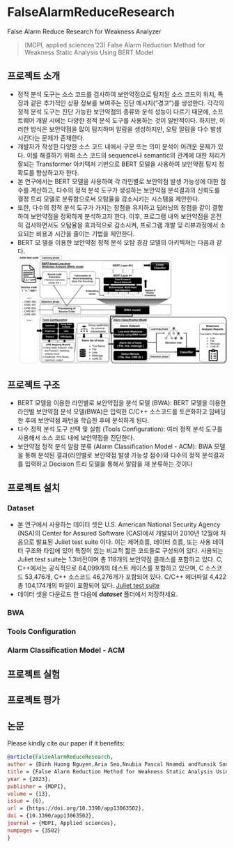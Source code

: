 # FalseAlarmReduceResearch
False Alarm Reduce Research for Weakness Analyzer
> (MDPI, applied sciences'23) False Alarm Reduction Method for Weakness Static Analysis Using BERT Model

## 프로젝트 소개
- 정적 분석 도구는 소스 코드를 검사하여 보안약점으로 탐지된 소스 코드의 위치, 특징과 같은 추가적인 상황 정보를 보여주는 진단 메시지(“경고”)를 생성한다. 각각의 정적 분석 도구는 진단 가능한 보안약점의 종류와 분석 성능이 다르기 때문에, 소프트웨어 개발 시에는 다양한 정적 분석 도구를 사용하는 것이 일반적이다. 하지만, 이러한 방식은 보안약점을 많이 탐지하며 알람을 생성하지만, 오탐 알람을 다수 발생시킨다는 문제가 존재한다.
- 개발자가 작성한 다양한 소스 코드 내에서 구문 또는 의미 분석이 어려운 문제가 있다. 이를 해결하기 위해 소스 코드의 sequence나 semantic의 관계에 대한 처리가 잘되는 Transformer 아키텍처 기반으로 BERT 모델을 사용하여 보안약점 탐지 정확도를 향상하고자 한다.
- 본 연구에서는 BERT 모델을 사용하여 각 라인별로 보안약점 발생 가능성에 대한 점수를 계산하고, 다수의 정적 분석 도구가 생성하는 보안약점 분석결과의 신뢰도를 결정 트리 모델로 분류함으로써 오탐율을 감소시키는 시스템을 제안한다.
- 또한, 다수의 정적 분석 도구가 가지는 장점을 유지하고 딥러닝의 장점을 같이 결합하여 보안약점을 정확하게 분석하고자 한다. 이후, 프로그램 내의 보안약점을 온전히 검사하면서도 오탐율을 효과적으로 감소시켜, 프로그램 개발 및 리뷰과정에서 소요되는 비용과 시간을 줄이는 기법을 제안한다.
- BERT 모 델을 이용한 보안약점 정적 분석 오탐 경감 모델의 아키텍쳐는 다음과 같다.
![프로젝트 구조](./docs/model.png)

## 프로젝트 구조
  - BERT 모델을 이용한 라인별로 보안약점을 분석 모델 (BWA): BERT 모델을 이용한 라인별 보안약점 분석 모델(BWA)은 입력한 C/C++ 소스코드를 토큰화하고 임베딩한 후에 보안약점 패턴을 학습한 후에 분석하게 된다.
  - 다수 정적 분석 도구 선택 및 실험 (Tools Configuration): 여러 정적 분석 도구를 사용해서 소스 코드 내에 보안약점을 진단한다.
  - 보안약점 정적 분석 알람 분류 (Alarm Classification Model - ACM): BWA 모델을 통해 분석된 결과(라인별로 보안약점 발생 가능성 점수)와 다수의 정적 분석결과를 입력하고 Decision 트리 모델을 통해서 알람을 재 분류하는 것이다
## 프로젝트 설치
### Dataset
- 본 연구에서 사용하는 데이터 셋은 U.S. American National Security Agency (NSA)의 Center for Assured Software (CAS)에서 개발되어 2010년 12월에 처음으로 발표된 Juliet test suite 이다. 이는 제어흐름, 데이터 흐름, 또는 사용 데이터 구조와 타입에 있어 특징이 있는 비교적 짧은 코드들로 구성되어 있다. 사용되는 Juliet test suite는 1.3버전이며 총 118개의 보안약점 클래스를 포함하고 있다. C, C++에서는 공식적으로 64,099개의 테스트 케이스를 포함하고 있으며, C 소스코드 53,476개, C++ 소스코드 46,276개가 포함되어 있다. C/C++ 헤더파일 4,422총 104,174개의 파일이 포함되어 있다. [Juliet test suite](https://samate.nist.gov/SARD/test-suites/112)
- 데이터 셋을 다운로드 한 다음에 ***dataset*** 폴더에서 저장하세요.
### BWA

### Tools Configuration

### Alarm Classification Model - ACM

## 프로젝트 실험
## 프로젝트 평가

## 논문
Please kindly cite our paper if it benefits:

```bib
@article{FalseAlarmReduceResearch,
author = {Dinh Huong Nguyen,Aria Seo,Nnubia Pascal Nnamdi andYunsik Son},
title = {False Alarm Reduction Method for Weakness Static Analysis Using BERT Model},
year = {2023},
publisher = {MDPI},
volume = {13},
issue = {6},
url = {https://doi.org/10.3390/app13063502},
doi = {10.3390/app13063502},
journal = {MDPI, Applied sciences},
numpages = {3502}
}
```
